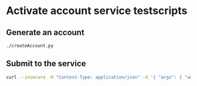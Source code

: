 # Activate account service testscripts

## Generate an account

`./createAccount.py`

## Submit to the service

```sh
curl --insecure -H "Content-Type: application/json" -d '{ "args": { "address": "<newaddress>"  }}' "https://localhost:443/threefoldfoundation/activation_service/create_activation_code"
```
